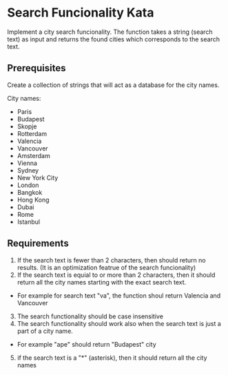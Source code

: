 # Search Funcionality Kata

Implement a city search funcionality. The function takes a string (search text) as input and returns the found cities which corresponds to the search text.

## Prerequisites

Create a collection of strings that will act as a database for the city names.

City names: 

+ Paris
+ Budapest
+ Skopje
+ Rotterdam
+ Valencia
+ Vancouver
+ Amsterdam
+ Vienna
+ Sydney
+ New York City
+ London
+ Bangkok
+ Hong Kong
+ Dubai
+ Rome
+ Istanbul


## Requirements

1. If the search text is fewer than 2 characters, then should return no results. (It is an optimization featrue of the search funcionality)
2. If the search text is equial to or more than 2 characters, then it should return all the city names starting with the exact search text.
+ For example for search text "va", the function shoul return Valencia and Vancouver  
3. The search functionality should be case insensitive 
4. The search functionality should work also when the search text is just a part of a city name.
+ For example "ape" should return "Budapest" city
5. if the search text is a "*" (asterisk), then it should return all the city names




